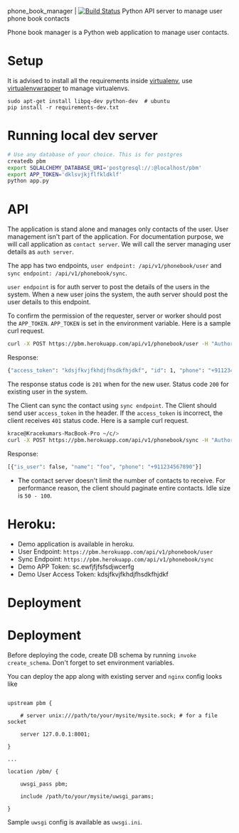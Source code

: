 phone_book_manager | [![Build Status](https://travis-ci.org/7CStudio/phone_book_manager.svg?branch=master)](https://travis-ci.org/7CStudio/phone_book_manager)
Python API server to manage user phone book contacts

Phone book manager is a Python web application to manage user contacts.

Setup
=====

It is advised to install all the requirements inside [virtualenv], use [virtualenvwrapper] to manage virtualenvs.

[virtualenv]: https://virtualenv.pypa.io/en/latest/
[virtualenvwrapper]: https://virtualenvwrapper.readthedocs.org/en/latest/

```
sudo apt-get install libpq-dev python-dev  # ubuntu
pip install -r requirements-dev.txt
```

Running local dev server
====

``` bash
# Use any database of your choice. This is for postgres
createdb pbm
export SQLALCHEMY_DATABASE_URI='postgresql://:@localhost/pbm'
export APP_TOKEN='dklsvjkjflfkldklf'
python app.py
```

API
===

The application is stand alone and manages only contacts of the user. User management isn't part of the application. For documentation purpose, we will call application as `contact server`.  We will call the server managing user details  as `auth server`.

The app has two endpoints, `user endpoint: /api/v1/phonebook/user` and `sync endpoint: /api/v1/phonebook/sync`.

`user endpoint` is for auth server to post the details of the users in the system. When a new user joins the system, the auth server should post the user details to this endpoint.

To confirm the permission of the requester, server or worker should post the `APP_TOKEN`. `APP_TOKEN` is set in the environment variable. Here is a sample curl request.

```bash
curl -X POST https://pbm.herokuapp.com/api/v1/phonebook/user -H "Authorization: <app_token>" -d '{"phone": "+911234567890", "access_token": "kdsjfkvjfkhdjfhsdkfhjdkf"}' -H "Content-Type: application/json"
```

Response:

```bash
{"access_token": "kdsjfkvjfkhdjfhsdkfhjdkf", "id": 1, "phone": "+911234567890"}
```

The response status code is `201` when for the new user. Status code `200` for existing user in the system.

The Client can sync the contact using `sync endpoint`. The Client should send user `access_token` in the header. If the `access_token` is incorrect, the client receives `401` status code. Here is a sample curl request.

```bash
krace@Kracekumars-MacBook-Pro ~/c/>
curl -X POST https://pbm.herokuapp.com/api/v1/phonebook/sync -H "Authorization: kdsjfkvjfkhdjfhsdkfhjdkf" -d '{"contacts": [{"phone": "+911234567890", "name": "foo"}]}' -H "Content-Type: application/json"
```

Response:

``` bash
[{"is_user": false, "name": "foo", "phone": "+911234567890"}]
```

- The contact server doesn't limit the number of contacts to receive. For performance reason, the client should paginate entire contacts. Idle size is `50 - 100`.


Heroku:
=====
- Demo application is available in heroku.
- User Endpoint: `https://pbm.herokuapp.com/api/v1/phonebook/user`
- Sync Endpoint: `https://pbm.herokuapp.com/api/v1/phonebook/sync`
- Demo APP Token: sc.ewfjfjfsfsdjwcerfg
- Demo User Access Token: kdsjfkvjfkhdjfhsdkfhjdkf

Deployment
===

Deployment
===

Before deploying the code, create DB schema by running `invoke create_schema`. Don't forget to set environment variables.

You can deploy the app along with existing server and `nginx` config looks like

```

upstream pbm {

    # server unix:///path/to/your/mysite/mysite.sock; # for a file socket

    server 127.0.0.1:8001;

}

...

location /pbm/ {

    uwsgi_pass pbm;

    include /path/to/your/mysite/uwsgi_params;

}

```

Sample `uwsgi` config is available as `uwsgi.ini`.

